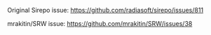 Original Sirepo issue: https://github.com/radiasoft/sirepo/issues/811

mrakitin/SRW issue: https://github.com/mrakitin/SRW/issues/38
